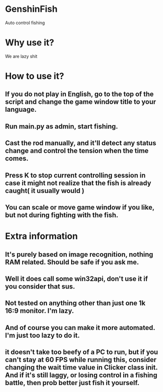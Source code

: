 # GenshinFish
 Auto control fishing

# Why use it?
We are lazy shit

# How to use it?
## If you do not play in English, go to the top of the script and change the game window title to your language.
## Run main.py as admin, start fishing. 
## Cast the rod manually, and it'll detect any status change and control the tension when the time comes. 
## Press K to stop current controlling session in case it might not realize that the fish is already caught( it usually would ) 
## You can scale or move game window if you like, but not during fighting with the fish.

# Extra information
## It's purely based on image recognition, nothing RAM related. Should be safe if you ask me.
## Well it does call some win32api, don't use it if you consider that sus.
## Not tested on anything other than just one 1k 16:9 monitor. I'm lazy.
## And of course you can make it more automated. I'm just too lazy to do it.
## it doesn't take too beefy of a PC to run, but if you can't stay at 60 FPS while running this, consider changing the wait time value in Clicker class __init__. And if it's still laggy, or losing control in a fishing battle, then prob better just fish it yourself.
